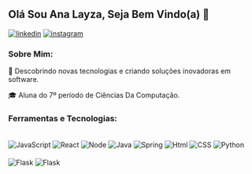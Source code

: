 ## Olá Sou Ana Layza, Seja Bem Vindo(a) 👋
[![linkedin](https://img.shields.io/badge/LinkedIn-0077B5?style=for-the-badge&logo=linkedin&logoColor=white)](https://www.linkedin.com/in/ana-layza-rolim)
[![instagram](https://img.shields.io/badge/Instagram-E4405F?style=for-the-badge&logo=instagram&logoColor=white)](https://www.instagram.com/layza_rr16/)

### Sobre Mim:

🤔 Descobrindo novas tecnologias e criando soluções inovadoras em software.

🎓 Aluna do 7º período de Ciências Da Computação.

### Ferramentas e Tecnologias:

<div style="display: inline_block"><br>
    <img align="center" alt="JavaScript" src="https://img.shields.io/badge/JavaScript-F7DF1E?style=for-the-badge&logo=javascript&logoColor=black">
    <img align="center" alt="React" src="https://img.shields.io/badge/React-20232A?style=for-the-badge&logo=react&logoColor=61DAFB">
    <img align="center" alt="Node" src="https://img.shields.io/badge/Node.js-43853D?style=for-the-badge&logo=node.js&logoColor=white">  
    <img align="center" alt="Java" src="https://img.shields.io/badge/Java-ED8B00?style=for-the-badge&logo=openjdk&logoColor=white">
    <img align="center" alt="Spring" src="https://img.shields.io/badge/Spring-6DB33F?style=for-the-badge&logo=spring&logoColor=white">
    <img align="center" alt="Html" src="https://img.shields.io/badge/HTML5-E34F26?style=for-the-badge&logo=html5&logoColor=white">
    <img align="center" alt="CSS" src="https://img.shields.io/badge/CSS3-1572B6?style=for-the-badge&logo=css3&logoColor=white">
    <img align="center" alt="Python" src="https://img.shields.io/badge/Python-14354C?style=for-the-badge&logo=python&logoColor=white">
    <br><br>
    <img align="center" alt="Flask" src="https://img.shields.io/badge/Flask-000000?style=for-the-badge&logo=flask&logoColor=white">
    <img align="center" alt="Flask" src="https://img.shields.io/badge/PostgreSQL-316192?style=for-the-badge&logo=postgresql&logoColor=white">
    
</div>
<!--
**analayza/analayza** is a ✨ _special_ ✨ repository because its `README.md` (this file) appears on your GitHub profile.

Here are some ideas to get you started:

- 🔭 I’m currently working on ...
- 🌱 I’m currently learning ...
- 👯 I’m looking to collaborate on ...
- 🤔 I’m looking for help with ...
- 💬 Ask me about ...
- 📫 How to reach me: ...
- 😄 Pronouns: ...
- ⚡ Fun fact: ...
-->
